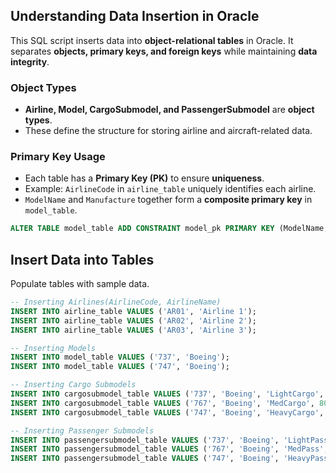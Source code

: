 ## Understanding Data Insertion in Oracle

This SQL script inserts data into **object-relational tables** in Oracle. It separates **objects, primary keys, and foreign keys** while maintaining **data integrity**.

### **Object Types**
- **Airline, Model, CargoSubmodel, and PassengerSubmodel** are **object types**.
- These define the structure for storing airline and aircraft-related data.

### **Primary Key Usage**
- Each table has a **Primary Key (PK)** to ensure **uniqueness**.
- Example: `AirlineCode` in `airline_table` uniquely identifies each airline.
- `ModelName` and `Manufacture` together form a **composite primary key** in `model_table`.

```sql
ALTER TABLE model_table ADD CONSTRAINT model_pk PRIMARY KEY (ModelName, Manufacture);
```

## Insert Data into Tables
Populate tables with sample data.

```sql
-- Inserting Airlines(AirlineCode, AirlineName)
INSERT INTO airline_table VALUES ('AR01', 'Airline 1');
INSERT INTO airline_table VALUES ('AR02', 'Airline 2');
INSERT INTO airline_table VALUES ('AR03', 'Airline 3');

-- Inserting Models
INSERT INTO model_table VALUES ('737', 'Boeing');
INSERT INTO model_table VALUES ('747', 'Boeing');

-- Inserting Cargo Submodels
INSERT INTO cargosubmodel_table VALUES ('737', 'Boeing', 'LightCargo', 5000, 500, 75, 40, 4200);
INSERT INTO cargosubmodel_table VALUES ('767', 'Boeing', 'MedCargo', 8000, 500, 75, 40, 7200);
INSERT INTO cargosubmodel_table VALUES ('747', 'Boeing', 'HeavyCargo', 11000, 500, 75, 40, 10200);

-- Inserting Passenger Submodels
INSERT INTO passengersubmodel_table VALUES ('737', 'Boeing', 'LightPass', 5000, 500, 75, 40, 200);
INSERT INTO passengersubmodel_table VALUES ('767', 'Boeing', 'MedPass', 8000, 500, 75, 40, 350);
INSERT INTO passengersubmodel_table VALUES ('747', 'Boeing', 'HeavyPass', 11000, 500, 75, 40, 700);

```
